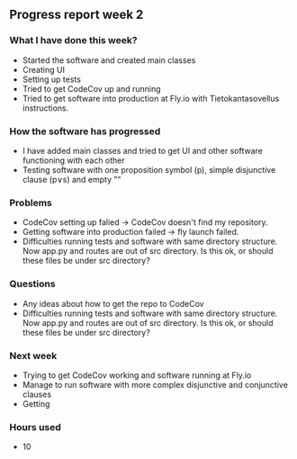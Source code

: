 ## Progress report week 2

### What I have done this week?
  - Started the software and created main classes
  - Creating UI
  - Setting up tests
  - Tried to get CodeCov up and running
  - Tried to get software into production at Fly.io with Tietokantasovellus instructions.

### How the software has progressed 
  - I have added main classes and tried to get UI and other software functioning with each other
  - Testing software with one proposition symbol (p), simple disjunctive clause (p∨s) and empty ""

### Problems
  - CodeCov setting up falied -> CodeCov doesn't find my repository.
  - Getting software into production failed -> fly launch failed.
  - Difficulties running tests and software with same directory structure. Now app.py and routes are out of src directory. Is this ok, or should these files be under src directory?

### Questions
  - Any ideas about how to get the repo to CodeCov
  - Difficulties running tests and software with same directory structure. Now app.py and routes are out of src directory. Is this ok, or should these files be under src directory?


### Next week
  - Trying to get CodeCov working and software running at Fly.io
  - Manage to run software with more complex disjunctive and conjunctive clauses
  - Getting 

### Hours used
  -  10
